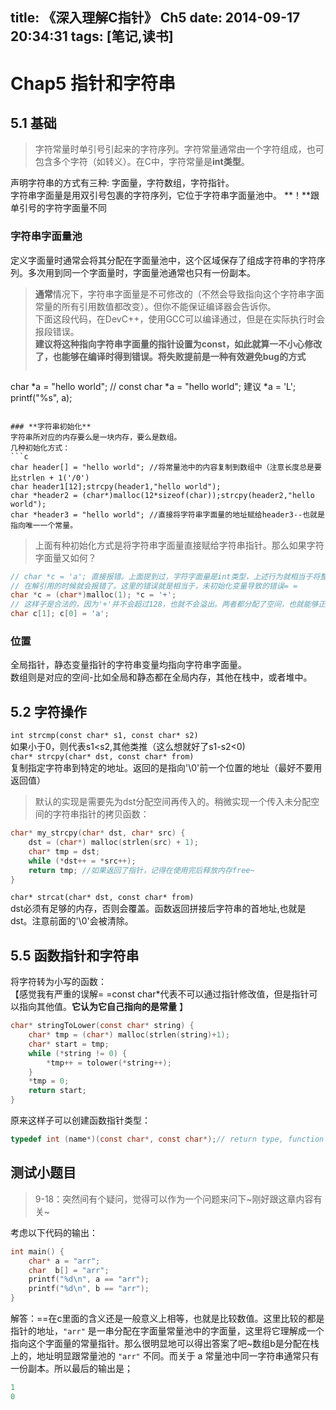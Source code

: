 title: 《深入理解C指针》 Ch5
date: 2014-09-17 20:34:31
tags: [笔记,读书]
---
Chap5 指针和字符串
======
**5.1 基础**
------------
> 字符常量时单引号引起来的字符序列。字符常量通常由一个字符组成，也可包含多个字符（如转义）。在C中，字符常量是**int类型**。

声明字符串的方式有三种: 字面量，字符数组，字符指针。  
字符串字面量是用双引号包裹的字符序列，它位于字符串字面量池中。
**！**跟单引号的字符字面量不同  
<!--more-->

### **字符串字面量池**
定义字面量时通常会将其分配在字面量池中，这个区域保存了组成字符串的字符序列。多次用到同一个字面量时，字面量池通常也只有一份副本。
> **通常**情况下，字符串字面量是不可修改的（不然会导致指向这个字符串字面常量的所有引用数值都改变）。但你不能保证编译器会告诉你。  
> 下面这段代码，在DevC++，使用GCC可以编译通过，但是在实际执行时会报段错误。  
> **建议将这种指向字符串字面量的指针设置为const，如此就算一不小心修改了，也能够在编译时得到错误。将失败提前是一种有效避免bug的方式**
>```c
char *a = "hello world";
// const char *a = "hello world"; 建议
*a = 'L'; 
printf("%s", a);
```

### **字符串初始化**
字符串所对应的内存要么是一块内存，要么是数组。  
几种初始化方式：
```c
char header[] = "hello world"; //将常量池中的内容复制到数组中（注意长度总是要比strlen + 1('/0')
char header1[12];strcpy(header1,"hello world");
char *header2 = (char*)malloc(12*sizeof(char));strcpy(header2,"hello world");
char *header3 = "hello world"; //直接将字符串字面量的地址赋给header3--也就是指向唯一一个常量。
```
> 上面有种初始化方式是将字符串字面量直接赋给字符串指针。那么如果字符字面量又如何？
```c
// char *c = 'a'; 直接报错。上面提到过，字符字面量是int类型，上述行为就相当于将整数赋给字符指针。
// 在解引用的时候就会报错了。这里的错误就是相当于，未初始化变量导致的错误= =
char *c = (char*)malloc(1); *c = '+';
// 这样子是合法的，因为'+'并不会超过128，也就不会溢出。两者都分配了空间，也就能够正常调用了。
char c[1]; c[0] = 'a'; 
```

### **位置**
全局指针，静态变量指针的字符串变量均指向字符串字面量。  
数组则是对应的空间-比如全局和静态都在全局内存，其他在栈中，或者堆中。

**5.2 字符操作**
-----
`int strcmp(const char* s1, const char* s2)`  
如果小于0，则代表s1<s2,其他类推（这么想就好了s1-s2<0)  
`char* strcpy(char* dst, const char* from)`  
复制指定字符串到特定的地址。返回的是指向'\0'前一个位置的地址（最好不要用返回值） 
> 默认的实现是需要先为dst分配空间再传入的。稍微实现一个传入未分配空间的字符串指针的拷贝函数：
```c
char* my_strcpy(char* dst, char* src) {
	dst = (char*) malloc(strlen(src) + 1);
	char* tmp = dst;
	while (*dst++ = *src++);
	return tmp; //如果返回了指针，记得在使用完后释放内存free~
}
```

`char* strcat(char* dst, const char* from)`  
dst必须有足够的内存，否则会覆盖。函数返回拼接后字符串的首地址,也就是dst。注意前面的'\0'会被清除。

**5.5 函数指针和字符串**
---------------
将字符转为小写的函数：  
【感觉我有严重的误解= =const char\*代表不可以通过指针修改值，但是指针可以指向其他值。**它认为它自己指向的是常量** 】
```c
char* stringToLower(const char* string) {
	char* tmp = (char*) malloc(strlen(string)+1);
	char* start = tmp;
	while (*string != 0) {
		*tmp++ = tolower(*string++);
	}
	*tmp = 0;
	return start;
}
```
原来这样子可以创建函数指针类型：
```c
typedef int (name*)(const char*, const char*);// return type, function name, params
```

测试小题目
-----------
> 9-18：突然间有个疑问，觉得可以作为一个问题来问下~刚好跟这章内容有关~

考虑以下代码的输出：
```c
int main() {
	char* a = "arr";
	char  b[] = "arr";
	printf("%d\n", a == "arr");
	printf("%d\n", b == "arr");
}
```
解答：==在c里面的含义还是一般意义上相等，也就是比较数值。这里比较的都是指针的地址，`"arr"` 是一串分配在字面量常量池中的字面量，这里将它理解成一个指向这个字面量的常量指针。那么很明显地可以得出答案了吧~数组b是分配在栈上的，地址明显跟常量池的 `"arr"` 不同。而关于 a 常量池中同一字符串通常只有一份副本。所以最后的输出是；
```c
1
0
```